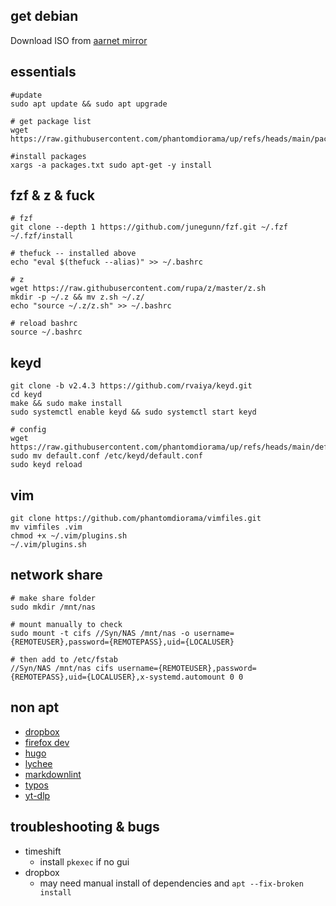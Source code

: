 ## get debian

Download ISO from [aarnet mirror](https://mirror.aarnet.edu.au/pub/debian-cd/current-live/amd64/iso-hybrid/)

## essentials

```
#update
sudo apt update && sudo apt upgrade

# get package list
wget https://raw.githubusercontent.com/phantomdiorama/up/refs/heads/main/packages.txt

#install packages
xargs -a packages.txt sudo apt-get -y install
```

## fzf & z & fuck

```
# fzf
git clone --depth 1 https://github.com/junegunn/fzf.git ~/.fzf
~/.fzf/install

# thefuck -- installed above
echo "eval $(thefuck --alias)" >> ~/.bashrc

# z
wget https://raw.githubusercontent.com/rupa/z/master/z.sh
mkdir -p ~/.z && mv z.sh ~/.z/
echo "source ~/.z/z.sh" >> ~/.bashrc

# reload bashrc
source ~/.bashrc
```

## keyd

```
git clone -b v2.4.3 https://github.com/rvaiya/keyd.git
cd keyd
make && sudo make install
sudo systemctl enable keyd && sudo systemctl start keyd

# config
wget https://raw.githubusercontent.com/phantomdiorama/up/refs/heads/main/default.conf
sudo mv default.conf /etc/keyd/default.conf
sudo keyd reload
```

## vim

```
git clone https://github.com/phantomdiorama/vimfiles.git
mv vimfiles .vim
chmod +x ~/.vim/plugins.sh
~/.vim/plugins.sh
```

## network share

```
# make share folder
sudo mkdir /mnt/nas

# mount manually to check
sudo mount -t cifs //Syn/NAS /mnt/nas -o username={REMOTEUSER},password={REMOTEPASS},uid={LOCALUSER}

# then add to /etc/fstab
//Syn/NAS /mnt/nas cifs username={REMOTEUSER},password={REMOTEPASS},uid={LOCALUSER},x-systemd.automount 0 0
```

## non apt
- [dropbox](https://linux.dropbox.com/packages/debian/)
- [firefox dev](https://www.mozilla.org/en-US/firefox/developer/) 
- [hugo](https://github.com/gohugoio/hugo)
- [lychee](https://github.com/lycheeverse/lychee)
- [markdownlint](https://github.com/igorshubovych/markdownlint-cli) 
- [typos](https://github.com/crate-ci/typos/releases)
- [yt-dlp](https://github.com/yt-dlp/yt-dlp)

## troubleshooting & bugs

- timeshift
    - install `pkexec` if no gui
- dropbox
    - may need manual install of dependencies and `apt --fix-broken install`

